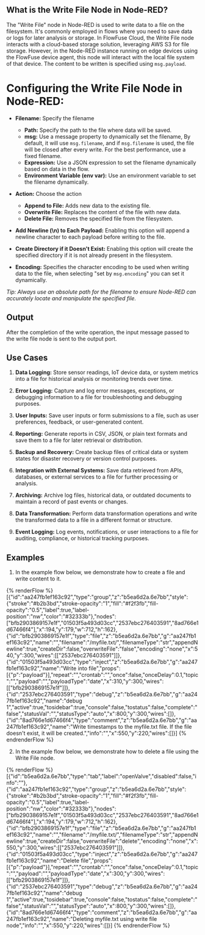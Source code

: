 ## What is the Write File Node in Node-RED?

The "Write File" node in Node-RED is used to write data to a file on the filesystem. It's commonly employed in flows where you need to save data or logs for later analysis or storage. In FlowFuse Cloud, the Write File node interacts with a cloud-based storage solution, leveraging AWS S3 for file storage. However, in the Node-RED instance running on edge devices using the FlowFuse device agent, this node will interact with the local file system of that device. The content to be written is specified using `msg.payload`.

# Configuring the Write File Node in Node-RED:

- **Filename:** Specify the filename
    - **Path:** Specify the path to the file where data will be saved.
    - **msg:** Use a message property to dynamically set the filename, By default, it will use `msg.filename`, and if `msg.filename` is used, the file will be closed after every write. For the best performance, use a fixed filename.
    - **Expression:** Use a JSON expression to set the filename dynamically based on data in the flow.
    - **Environment Variable (env var):** Use an environment variable to set the filename dynamically.

- **Action:** Choose the action
    - **Append to File:** Adds new data to the existing file.
    - **Overwrite File:** Replaces the content of the file with new data.
    - **Delete File:** Removes the specified file from the filesystem.

- **Add Newline (\n) to Each Payload:** Enabling this option will append a newline character to each payload before writing to the file.

- **Create Directory if it Doesn't Exist:** Enabling this option will create the specified directory if it is not already present in the filesystem.

- **Encoding:** Specifies the character encoding to be used when writing data to the file, when selecting "set by `msg.encoding`" you can set it dynamically.

*Tip: Always use an absolute path for the filename to ensure Node-RED can accurately locate and manipulate the specified file.*

## Output

After the completion of the write operation, the input message passed to the write file node is sent to the output port.

## Use Cases

1. **Data Logging:** Store sensor readings, IoT device data, or system metrics into a file for historical analysis or monitoring trends over time.

2. **Error Logging:** Capture and log error messages, exceptions, or debugging information to a file for troubleshooting and debugging purposes.

3. **User Inputs:** Save user inputs or form submissions to a file, such as user preferences, feedback, or user-generated content.

4. **Reporting:** Generate reports in CSV, JSON, or plain text formats and save them to a file for later retrieval or distribution.

5. **Backup and Recovery:** Create backup files of critical data or system states for disaster recovery or version control purposes.

6. **Integration with External Systems:** Save data retrieved from APIs, databases, or external services to a file for further processing or analysis.

7. **Archiving:** Archive log files, historical data, or outdated documents to maintain a record of past events or changes.

8. **Data Transformation:** Perform data transformation operations and write the transformed data to a file in a different format or structure.

9. **Event Logging:** Log events, notifications, or user interactions to a file for auditing, compliance, or historical tracking purposes.

## Examples

1. In the example flow below, we demonstrate how to create a file and write content to it.

{% renderFlow %}
[{"id":"aa247fb1ef163c92","type":"group","z":"b5ea6d2a.6e7bb","style":{"stroke":"#b2b3bd","stroke-opacity":"1","fill":"#f2f3fb","fill-opacity":"0.5","label":true,"label-position":"nw","color":"#32333b"},"nodes":["bfb2903869157e1f","01503f5a493d03cc","2537ebc276403591","8ad766e1d67466f4"],"x":194,"y":179,"w":712,"h":162},{"id":"bfb2903869157e1f","type":"file","z":"b5ea6d2a.6e7bb","g":"aa247fb1ef163c92","name":"","filename":"/myfile.txt/","filenameType":"str","appendNewline":true,"createDir":false,"overwriteFile":"false","encoding":"none","x":540,"y":300,"wires":[["2537ebc276403591"]]},{"id":"01503f5a493d03cc","type":"inject","z":"b5ea6d2a.6e7bb","g":"aa247fb1ef163c92","name":"Write into file","props":[{"p":"payload"}],"repeat":"","crontab":"","once":false,"onceDelay":0.1,"topic":"","payload":"","payloadType":"date","x":310,"y":300,"wires":[["bfb2903869157e1f"]]},{"id":"2537ebc276403591","type":"debug","z":"b5ea6d2a.6e7bb","g":"aa247fb1ef163c92","name":"debug 1","active":true,"tosidebar":true,"console":false,"tostatus":false,"complete":"false","statusVal":"","statusType":"auto","x":800,"y":300,"wires":[]},{"id":"8ad766e1d67466f4","type":"comment","z":"b5ea6d2a.6e7bb","g":"aa247fb1ef163c92","name":"Write timestamps to the myfile.txt file. If the file doesn't exist, it will be created.","info":"","x":550,"y":220,"wires":[]}]
{% endrenderFlow %}

2. In the example flow below, we demonstrate how to delete a file using the Write File node.

{% renderFlow %}
[{"id":"b5ea6d2a.6e7bb","type":"tab","label":"openValve","disabled":false,"info":""},{"id":"aa247fb1ef163c92","type":"group","z":"b5ea6d2a.6e7bb","style":{"stroke":"#b2b3bd","stroke-opacity":"1","fill":"#f2f3fb","fill-opacity":"0.5","label":true,"label-position":"nw","color":"#32333b"},"nodes":["bfb2903869157e1f","01503f5a493d03cc","2537ebc276403591","8ad766e1d67466f4"],"x":194,"y":179,"w":712,"h":162},{"id":"bfb2903869157e1f","type":"file","z":"b5ea6d2a.6e7bb","g":"aa247fb1ef163c92","name":"","filename":"/myfile.txt/","filenameType":"str","appendNewline":true,"createDir":false,"overwriteFile":"delete","encoding":"none","x":550,"y":300,"wires":[["2537ebc276403591"]]},{"id":"01503f5a493d03cc","type":"inject","z":"b5ea6d2a.6e7bb","g":"aa247fb1ef163c92","name":"Delete file","props":[{"p":"payload"}],"repeat":"","crontab":"","once":false,"onceDelay":0.1,"topic":"","payload":"","payloadType":"date","x":300,"y":300,"wires":[["bfb2903869157e1f"]]},{"id":"2537ebc276403591","type":"debug","z":"b5ea6d2a.6e7bb","g":"aa247fb1ef163c92","name":"debug 1","active":true,"tosidebar":true,"console":false,"tostatus":false,"complete":"false","statusVal":"","statusType":"auto","x":800,"y":300,"wires":[]},{"id":"8ad766e1d67466f4","type":"comment","z":"b5ea6d2a.6e7bb","g":"aa247fb1ef163c92","name":"Deleting myfile.txt using write file node","info":"","x":550,"y":220,"wires":[]}]
{% endrenderFlow %}

